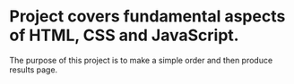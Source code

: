# Project covers fundamental aspects of HTML, CSS and JavaScript. 
The purpose of this project is to make a simple order and then produce results page.

